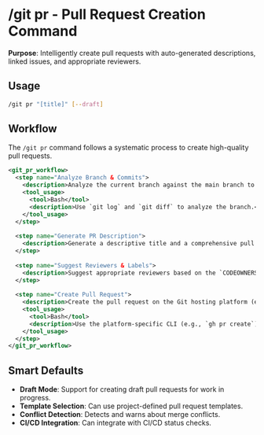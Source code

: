 # /git pr - Pull Request Creation Command

**Purpose**: Intelligently create pull requests with auto-generated descriptions, linked issues, and appropriate reviewers.

## Usage
```bash
/git pr "[title]" [--draft]
```

## Workflow

The `/git pr` command follows a systematic process to create high-quality pull requests.

```xml
<git_pr_workflow>
  <step name="Analyze Branch & Commits">
    <description>Analyze the current branch against the main branch to understand the changes. Extract commit messages and file changes to generate a comprehensive summary.</description>
    <tool_usage>
      <tool>Bash</tool>
      <description>Use `git log` and `git diff` to analyze the branch.</description>
    </tool_usage>
  </step>
  
  <step name="Generate PR Description">
    <description>Generate a descriptive title and a comprehensive pull request description, including a summary of changes, motivation, testing instructions, and any breaking changes. It will also automatically link to any related issues found in the branch name or commit messages.</description>
  </step>
  
  <step name="Suggest Reviewers & Labels">
    <description>Suggest appropriate reviewers based on the `CODEOWNERS` file or `git blame` history. Also, suggest relevant labels based on the types of files changed.</description>
  </step>
  
  <step name="Create Pull Request">
    <description>Create the pull request on the Git hosting platform (e.g., GitHub, GitLab), including the generated title, description, reviewers, and labels.</description>
    <tool_usage>
      <tool>Bash</tool>
      <description>Use the platform-specific CLI (e.g., `gh pr create`) to create the pull request.</description>
    </tool_usage>
  </step>
</git_pr_workflow>
```

## Smart Defaults
- **Draft Mode**: Support for creating draft pull requests for work in progress.
- **Template Selection**: Can use project-defined pull request templates.
- **Conflict Detection**: Detects and warns about merge conflicts.
- **CI/CD Integration**: Can integrate with CI/CD status checks.